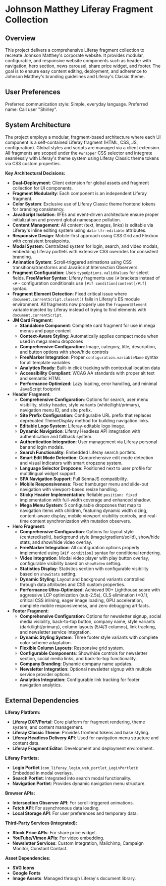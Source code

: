 # Johnson Matthey Liferay Fragment Collection

## Overview
This project delivers a comprehensive Liferay fragment collection to recreate Johnson Matthey's corporate website. It provides modular, configurable, and responsive website components such as header with navigation, hero section, news carousel, share price widget, and footer. The goal is to ensure easy content editing, deployment, and adherence to Johnson Matthey's branding guidelines and Liferay's Classic theme.

## User Preferences
Preferred communication style: Simple, everyday language.
Preferred name: Call user "Shirley".

## System Architecture
The project employs a modular, fragment-based architecture where each UI component is a self-contained Liferay fragment (HTML, CSS, JS, configuration). Global styles and scripts are managed via a client extension. All fragments are scoped under the `#wrapper` CSS selector and integrate seamlessly with Liferay's theme system using Liferay Classic theme tokens via CSS custom properties.

**Key Architectural Decisions:**
- **Dual-Deployment**: Client extension for global assets and fragment collection for UI components.
- **Fragment Modularity**: Each component is an independent Liferay fragment.
- **Color System**: Exclusive use of Liferay Classic theme frontend tokens for branding consistency.
- **JavaScript Isolation**: IIFEs and event-driven architecture ensure proper initialization and prevent global namespace pollution.
- **Content Management**: All content (text, images, links) is editable via Liferay's inline editing system using `data-lfr-editable` attributes.
- **Responsive Design**: Mobile-first approach using CSS Grid and Flexbox with consistent breakpoints.
- **Modal System**: Centralized system for login, search, and video modals, embedding Liferay portlets with extensive CSS overrides for consistent branding.
- **Animation System**: Scroll-triggered animations using CSS transitions/transforms and JavaScript Intersection Observers.
- **Fragment Configuration**: Uses `typeOptions.validValues` for select fields.
**FreeMarker Syntax**: Liferay fragments use `[#` brackets instead of `<#` - configuration conditionals use `[#if condition]content[/#if]` syntax.
- **Fragment Element Detection**: Fixed critical issue where `document.currentScript.closest()` fails in Liferay's ES module environment. All fragments now properly use the `fragmentElement` variable injected by Liferay instead of trying to find elements with `document.currentScript`.
- **JM Card Fragment**:
    - **Standalone Component**: Complete card fragment for use in mega menus and page content
    - **Context-Aware Styling**: Automatically applies compact mode when used in mega menu dropzones
    - **Comprehensive Configuration**: Image, category, title, description, and button options with show/hide controls
    - **FreeMarker Integration**: Proper `configuration.variableName` syntax for all template variables
    - **Analytics Ready**: Built-in click tracking with contextual location data
    - **Accessibility Compliant**: WCAG AA standards with proper alt text and semantic HTML
    - **Performance Optimized**: Lazy loading, error handling, and minimal JavaScript footprint
- **Header Fragment**:
    - **Comprehensive Configuration**: Options for search, user menu visibility, sticky header, style variants (white/light/primary), navigation menu ID, and site prefix.
    - **Site Prefix Configuration**: Configurable URL prefix that replaces deprecated ThemeDisplay method for building navigation links.
    - **Editable Logo System**: Liferay-editable logo image.
    - **Dynamic Navigation**: Liferay Headless API integration with authentication and fallback system.
    - **Authentication Integration**: User management via Liferay personal bar and login modals.
    - **Search Functionality**: Embedded Liferay search portlets.
    - **Smart Edit Mode Detection**: Comprehensive edit mode detection and visual indicators with smart dropzone system.
    - **Language Selector Dropzone**: Positioned next to user profile for multilingual widget support.
    - **SPA Navigation Support**: Full SennaJS compatibility.
    - **Mobile Responsiveness**: Fixed hamburger menu and slide-out navigation with viewport-based resize handling.
    - **Sticky Header Implementation**: Reliable `position: fixed` implementation with full-width coverage and enhanced shadow.
    - **Mega Menu System**: 5 configurable dropzones that map to navigation items with children, featuring dynamic width sizing, content-aware display, mobile viewport visibility controls, and real-time content synchronization with mutation observers.
- **Hero Fragment**:
    - **Comprehensive Configuration**: Options for layout style (centered/split), background style (image/gradient/solid), show/hide stats, and show/hide video overlay.
    - **FreeMarker Integration**: All configuration options properly implemented using `[#if condition]` syntax for conditional rendering.
    - **Video Integration**: Modal video player with play button overlay, configurable visibility based on `showVideo` setting.
    - **Statistics Display**: Statistics section with configurable visibility based on `showStats` setting.
    - **Dynamic Styling**: Layout and background variants controlled through data attributes and CSS custom properties.
    - **Performance Ultra-Optimized**: Achieved 90+ Lighthouse score with aggressive LCP optimization (sub-2.5s), CLS elimination (<0.1), critical CSS inlining, eager image loading, GPU acceleration, complete mobile responsiveness, and zero debugging artifacts.
- **Footer Fragment**:
    - **Comprehensive Configuration**: Options for newsletter signup, social media visibility, back-to-top button, company name, style variants (dark/light/primary), column layouts (5/4/3 columns), link tracking, and newsletter service integration.
    - **Dynamic Styling System**: Three footer style variants with complete color scheme adaptation.
    - **Flexible Column Layouts**: Responsive grid system.
    - **Configurable Components**: Show/hide controls for newsletter section, social media links, and back-to-top functionality.
    - **Company Branding**: Dynamic company name updates.
    - **Newsletter Integration**: Optional newsletter signup with multiple service provider options.
    - **Analytics Integration**: Configurable link tracking for footer navigation analytics.

## External Dependencies

**Liferay Platform:**
- **Liferay DXP/Portal**: Core platform for fragment rendering, theme system, and content management.
- **Liferay Classic Theme**: Provides frontend tokens and base styling.
- **Liferay Headless Delivery API**: Used for navigation menu structure and content data.
- **Liferay Fragment Editor**: Development and deployment environment.

**Liferay Portlets:**
- **Login Portlet** (`com_liferay_login_web_portlet_LoginPortlet`): Embedded in modal overlays.
- **Search Portlet**: Integrated into search modal functionality.
- **Navigation Portlet**: Provides dynamic navigation menu structure.

**Browser APIs:**
- **Intersection Observer API**: For scroll-triggered animations.
- **Fetch API**: For asynchronous data loading.
- **Local Storage API**: For user preferences and temporary data.

**Third-Party Services (Integrated):**
- **Stock Price APIs**: For share price widget.
- **YouTube/Vimeo APIs**: For video embedding.
- **Newsletter Services**: Custom Integration, Mailchimp, Campaign Monitor, Constant Contact.

**Asset Dependencies:**
- **SVG Icons**
- **Google Fonts**
- **Image Assets**: Managed through Liferay's document library.